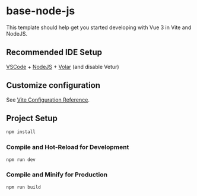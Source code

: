 # base-node-js

This template should help get you started developing with Vue 3 in Vite and NodeJS.

## Recommended IDE Setup

[VSCode](https://code.visualstudio.com/) + [NodeJS](https://marketplace.visualstudio.com/items?itemName=1YiB.nodejs-bundle) + [Volar](https://marketplace.visualstudio.com/items?itemName=Vue.volar) (and disable Vetur)

## Customize configuration

See [Vite Configuration Reference](https://vitejs.dev/config/).

## Project Setup

```sh
npm install
```

### Compile and Hot-Reload for Development

```sh
npm run dev
```

### Compile and Minify for Production

```sh
npm run build
```
